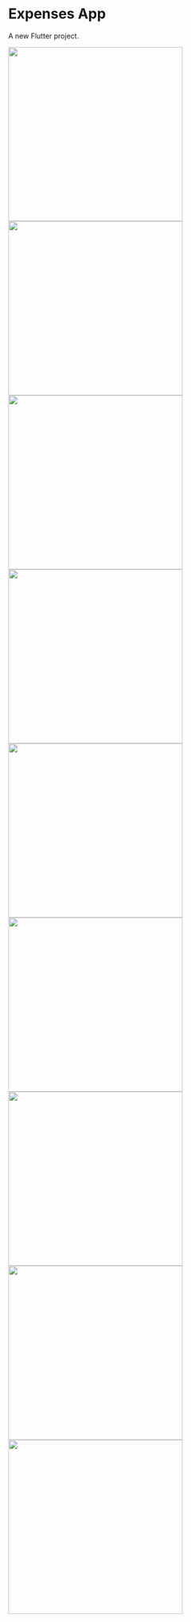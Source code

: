 # Expenses App

A new Flutter project.

<img src="assets/images/home.png" width="350">   <img src="assets/images/categories.png" width="350">
<img src="assets/images/stats_chart.png" width="350">   <img src="assets/images/stats_expense.png" width="350">
<img src="assets/images/stats_chart_month.png" width="350">
<img src="assets/images/profile_screen.png" width="350">   <img src="assets/images/notifications.png" width="350">
<img src="assets/images/add_transaction.png" width="350">   <img src="assets/images/add_credit_card.png" width="350">
